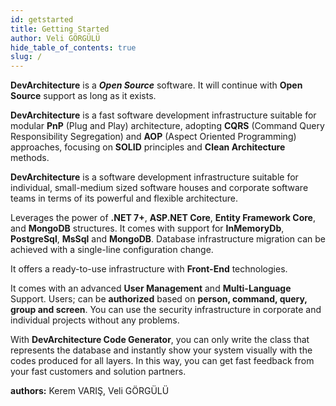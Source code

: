 ```yaml
---
id: getstarted
title: Getting Started
author: Veli GÖRGÜLÜ
hide_table_of_contents: true
slug: /
---
```


**DevArchitecture** is a ***Open Source*** software. It will continue with **Open Source** support as long as it exists.

**DevArchitecture** is a fast software development infrastructure suitable
for modular **PnP** (Plug and Play) architecture, adopting **CQRS**
(Command Query Responsibility Segregation) and **AOP** (Aspect Oriented Programming)
approaches, focusing on **SOLID** principles and **Clean Architecture** methods.

**DevArchitecture** is a software development infrastructure suitable for individual,
small-medium sized software houses and corporate software teams in terms of its
powerful and flexible architecture.


Leverages the power of **.NET 7+**, **ASP.NET Core**, **Entity Framework Core**,
and **MongoDB** structures. It comes with support for **InMemoryDb**, **PostgreSql**,
**MsSql** and **MongoDB**. Database infrastructure migration can be achieved with
a single-line configuration change.

It offers a ready-to-use infrastructure with **Front-End** technologies.

It comes with an advanced **User Management** and **Multi-Language** Support.
Users; can be **authorized** based on **person, command, query, group and screen**.
You can use the security infrastructure in corporate and individual projects without any problems.

With **DevArchitecture Code Generator**, you can only write the class that represents the database and instantly show your system visually with the codes produced for all layers. In this way, you can get fast feedback from your fast customers and solution partners.

**authors:** Kerem VARIŞ, Veli GÖRGÜLÜ